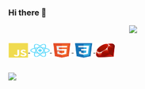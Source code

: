 ### Hi there 👋


<div align="center">
  <a href="https://github.com/DiegoGuinalia">
<!--   <img height="180em" src="https://github-readme-stats.vercel.app/api?username=DiegoGuinalia&show_icons=true&theme=dracula&include_all_commits=true"/> -->
  <img height="300em" src="https://github-readme-stats.vercel.app/api/top-langs/?username=DiegoGuinalia&layout=compact&langs_count=7&theme=dracula"/>
</div>
<div style="display: inline_block"><br>
  <img align="center" alt="Diego-Js" height="30" width="40" src="https://raw.githubusercontent.com/devicons/devicon/master/icons/javascript/javascript-plain.svg">
  
  <img align="center" alt="Diego-React" height="30" width="40" src="https://raw.githubusercontent.com/devicons/devicon/master/icons/react/react-original.svg">
  <img align="center" alt="Diego-HTML" height="30" width="40" src="https://raw.githubusercontent.com/devicons/devicon/master/icons/html5/html5-original.svg">
  <img align="center" alt="Diego-CSS" height="30" width="40" src="https://raw.githubusercontent.com/devicons/devicon/master/icons/css3/css3-original.svg">
  <img align="center" alt="Diego-Ruby" height="30" width="40" src="https://github.com/devicons/devicon/blob/master/icons/ruby/ruby-original.svg">
</div>
  
  ##
 
<div> 
  <a href="https://www.linkedin.com/in/diego-guinalia-ruy-872723104/" target="_blank"><img src="https://img.shields.io/badge/-LinkedIn-%230077B5?style=for-the-badge&logo=linkedin&logoColor=white" target="_blank"></a> 
 
 
</div>
